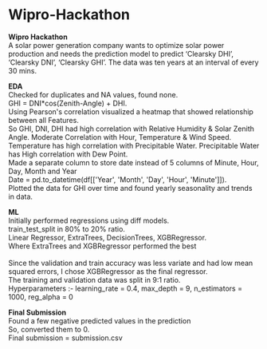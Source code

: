 # Wipro-Hackathon
<b>Wipro Hackathon</b><br>
  A solar power generation company wants to optimize solar power production and needs the prediction model to predict ‘Clearsky DHI’, ‘Clearsky DNI’, ‘Clearsky GHI’. The data was     ten years at an interval of every 30 mins.<br>

<b>EDA</b><br>
  Checked for duplicates and NA values, found none. <br>
  GHI = DNI*cos(Zenith-Angle) + DHI.<br>
  Using Pearson's correlation visualized a heatmap that showed relationship between all Features. <br>
  So GHI, DNI, DHI had high correlation with Relative Humidity & Solar Zenith Angle. Moderate Correlation with Hour, Temperature & Wind Speed. Temperature has high correlation       with Precipitable Water. Precipitable Water has High correlation with Dew Point. <br>
  Made a separate column to store date instead of 5 columns of Minute, Hour, Day, Month and Year<br>
  Date = pd.to_datetime(df[['Year', 'Month', 'Day', 'Hour', 'Minute']]). <br>
  Plotted the data for GHI over time and found yearly seasonality and trends in data.  <br>

<b>ML</b><br>
  Initially performed regressions using diff models.  <br>
  train_test_split in 80% to 20% ratio. <br>
  Linear Regressor, ExtraTrees, DecisionTrees, XGBRegressor. <br>
  Where ExtraTrees and XGBRegressor performed the best<br>
<br>
  Since the validation and train accuracy was less variate and had low mean squared errors, I chose XGBRegressor as the final regressor. <br>
  The training and validation data was split in 9:1 ratio. <br>
  Hyperparameters :- learning_rate = 0.4, max_depth = 9, n_estimators = 1000, reg_alpha = 0<br>

<b>Final Submission</b><br>
  Found a few negative predicted values in the prediction<br>
  So, converted them to 0.<br>
  Final submission = submission.csv<br>
